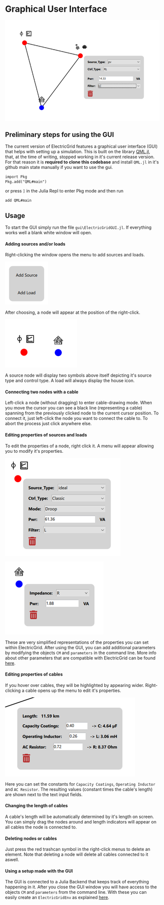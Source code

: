# Graphical User Interface

![gui example](assets/gui_example.png)


## Preliminary steps for using the GUI

The current version of ElectricGrid features a graphical user interface (GUI) that helps with setting up a simulation.
This is built on the library [QML.jl](https://github.com/JuliaGraphics/QML.jl), that, at the time of writing, stopped working in it's current release version.
For that reason it is **required to clone this codebase** and install `QML.jl` in it's github main state manually if you want to use the gui.

```
import Pkg
Pkg.add("QML#main")
```
or press `]` in the Julia Repl to enter Pkg mode and then run
```
add QML#main
```


## Usage

To start the GUI simply run the file `gui\ElectricGridGUI.jl`. If everything works well a blank white window will open.

#### Adding sources and/or loads

Right-clicking the window opens the menu to add sources and loads.

![adding nodes](assets/gui_addNodes.png)

After choosing, a node will appear at the position of the right-click.

![node types](assets/gui_nodes.png)

A source node will display two symbols above itself depicting it's source type and control type.
A load will always display the house icon.

#### Connecting two nodes with a cable

Left-click a node (without dragging) to enter cable-drawing mode. When you move the cursor you can see a black line (representing a cable) spanning from the previously clicked node to the current cursor position. To connect it, just left-click the node you want to connect the cable to. To abort the process just click anywhere else.

#### Editing properties of sources and loads

To edit the properties of a node, right click it. A menu will appear allowing you to modify it's properties.

![source menu](assets/gui_sourceMenu.png)

![source menu](assets/gui_loadMenu.png)

These are very simplified representations of the properties you can set within ElectricGrid. After using the GUI, you can add additional parameters by modifying the objects `CM` and `parameters` in the command line.
More info about other parameters that are compatible with ElectricGrid can be found [here](https://upb-lea.github.io/ElectricGrid.jl/dev/Env_Create/#Source).

#### Editing properties of cables

If you hover over cables, they will be highlighted by appearing wider. Right-clicking a cable opens up the menu to edit it's properties.

![source menu](assets/gui_cableMenu.png)

Here you can set the constants for `Capacity Coatings`, `Operating Inductor` and `AC Resistor`. The resulting values (constant times the cable's length) are shown next to the text input fields.

#### Changing the length of cables

A cable's length will be automatically determined by it's length on screen. You can simply drag the nodes around and length indicators will appear on all cables the node is connected to.

#### Deleting nodes or cables

Just press the red trashcan symbol in the right-click menus to delete an element. Note that deleting a node will delete all cables connected to it aswell.

#### Using a setup made with the GUI

The GUI is connected to a Julia Backend that keeps track of everything happening in it. After you close the GUI window you will have access to the objects `CM` and `parameters` from the command line.
With these you can easily create an `ElectricGridEnv` as explained [here](https://upb-lea.github.io/ElectricGrid.jl/dev/Env_Create/).